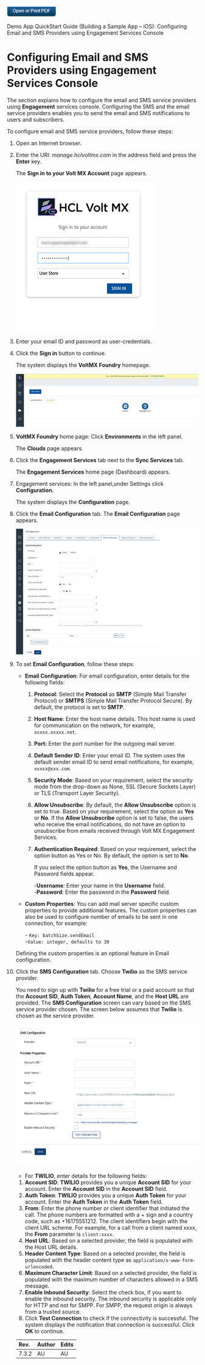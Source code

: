                             

[![](Resources/Images/pdf.png)](http://docs.voltmx.com/8_x_PDFs/messaging/voltmx_foundry_engagement_services_quick_start_guide_build_sample_app_apple_ios.pdf "VoltMX Foundry Engagement Services Quick Start Guide – Building a Sample App – Apple iOS")

Demo App QuickStart Guide (Building a Sample App – iOS): Configuring Email and SMS Providers using Engagement Services Console

Configuring Email and SMS Providers using Engagement Services Console
=====================================================================

The section explains how to configure the email and SMS service providers using **Engagement** services console. Configuring the SMS and the email service providers enables you to send the email and SMS notifications to users and subscribers.

To configure email and SMS service providers, follow these steps:

1.  Open an Internet browser.
2.  Enter the URI: _manage.hclvoltmx.com_ in the address field and press the **Enter** key.
    
    The **Sign in to your Volt MX Account** page appears.
    
    ![](Resources/Images/03000036_330x344.png)
    
3.  Enter your email ID and password as user-credentials.
4.  Click the **Sign in** button to continue.
    
    The system displays the **VoltMX Foundry** homepage.
    
    ![](Resources/Images/EngagementServices_console_596x153.png)
    
5.  **VoltMX Foundry** home page: Click **Environments** in the left panel.
    
    The **Clouds** page appears.
    
6.  Click the **Engagement Services** tab next to the **Sync Services** tab.
    
    The **Engagement Services** home page (Dashboard) appears.
    
7.  Engagement services: In the left panel,under Settings click **Configuration.**
    
    The system displays the **Configuration** page.
    
8.  Click the **Email Configuration** tab. The **Email Configuration** page appears.
    
    ![](Resources/Images/emailconfig_596x431.png)
    
9.  To set **Email Configuration**, follow these steps:
    
    *   **Email Configuration**: For email configuration, enter details for the following fields:
        1.  **Protocol**: Select the **Protocol** as **SMTP** (Simple Mail Transfer Protocol) or **SMTPS** (Simple Mail Transfer Protocol Secure). By default, the protocol is set to **SMTP**.
        2.  **Host Name**: Enter the host name details. This host name is used for communication on the network, for example, `xxxxx.xxxxx.net`.
        3.  **Port:** Enter the port number for the outgoing mail server.
        4.  **Default Sender ID**: Enter your email ID. The system uses the default sender email ID to send email notifications, for example, `xxxxx@xxx.com`.
        5.  **Security Mode**: Based on your requirement, select the security mode from the drop-down as None, SSL (Secure Sockets Layer) or TLS (Transport Layer Security).
        6.  **Allow Unsubscribe**: By default, the **Allow Unsubscribe** option is set to true. Based on your requirement, select the option as **Yes** or **No**. If the **Allow Unsubscribe** option is set to false, the users who receive the email notifications, do not have an option to unsubscribe from emails received through Volt MX Engagement Services.
        7.  **Authentication Required**: Based on your requirement, select the option button as Yes or No. By default, the option is set to **No**.
            
            If you select the option button as **Yes**, the Username and Password fields appear.
            
            \-**Username**: Enter your name in the **Username** field.  
            \-**Password**: Enter the password in the **Password** field.
            
    *   **Custom Properties**: You can add mail server specific custom properties to provide additional features. The custom properties can also be used to configure number of emails to be sent in one connection, for example:
        
        \- `Key: batchSize.sendEmail`  
        \-`Value: integer, defaults to 30`
        
    
    Defining the custom properties is an optional feature in Email configuration.
    
10.  Click the **SMS Configuration** tab. Choose **Twilio** as the SMS service provider.
    
     You need to sign up with **Twilio** for a free trial or a paid account so that the **Account SID**, **Auth Token**, **Account Name**, and the **Host URL** are provided. The **SMS Configuration** screen can vary based on the SMS service provider chosen. The screen below assumes that **Twilio** is chosen as the service provider.
    
     ![](Resources/Images/save_configuration_596x483.png)
    
     *   For **TWILIO**, enter details for the following fields:
        1.  **Account SID**: **TWILIO** provides you a unique **Account SID** for your account. Enter the **Account SID** in the **Account SID** field.
        2.  **Auth Token**: **TWILIO** provides you a unique **Auth Token** for your account. Enter the **Auth Token** in the **Auth Token** field.
        3.  **From**: Enter the phone number or client identifier that initiated the call. The phone numbers are formatted with a + sign and a country code, such as +16175551212. The client identifiers begin with the client URL scheme. For example, for a call from a client named xxxx, the **From** parameter is `client:xxxx`.
        4.  **Host URL**: Based on a selected provider, the field is populated with the Host URL details.
        5.  **Header Content Type**: Based on a selected provider, the field is populated with the header content type as `application/x-www-form-urlencoded`.
        6.  **Maximum Character Limit**: Based on a selected provider, the field is populated with the maximum number of characters allowed in a SMS message.
        7.  **Enable Inbound Security**: Select the check box, if you want to enable the inbound security. The inbound security is applicable only for HTTP and not for SMPP. For SMPP, the request origin is always from a trusted source.
        8.  Click **Test Connection** to check if the connectivity is successful. The system displays the notification that connection is successful. Click **OK** to continue.
    
     | Rev. | Author | Edits |
     | --- | --- | --- |
     | 7.3.2 | AU | AU |
